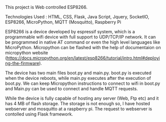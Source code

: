 This project is Web controlled ESP8266. 

Technologies Used :
            HTML, CSS, Flask, Java Script, Jquery,  SocketIO, ESP8266, MicroPython, MQTT (Mosquitto), Raspberry Pi

ESP8266 is a device developed by espressif system, which is a programmable wifi device with full support to UDP/TCP/IP network. It can be programmed in native AT command or even the high level languages like MicroPython. Micropython can be flashed with the help of documentaion on micropython website (https://docs.micropython.org/en/latest/esp8266/tutorial/intro.html#deploying-the-firmware).

The device has two main files boot.py and main.py. boot.py is executed when the device reboots, while main.py executes after the execution of boot.py. We can keep Micropython instructions to connect to wifi in boot.py and Main.py can be used to connect and handle MQTT requests.

While the device is fully capable of hosting any server (Web, Ftp etc) and it has 4 MB of flash storage. The storage is not enough so, I have hosted webserver and mosquitto  at a raspberry pi. The request to webserver is contolled using Flask framework.

